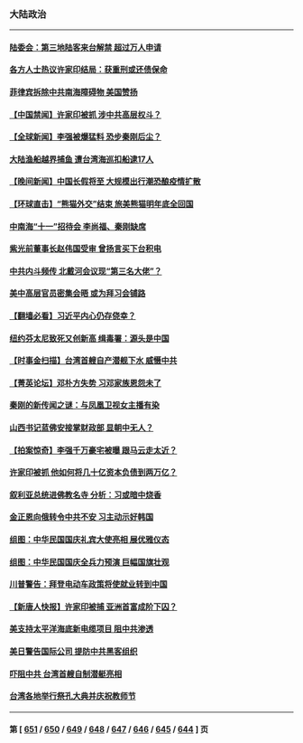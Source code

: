 ### 大陆政治
---
#### [陆委会：第三地陆客来台解禁 超过万人申请](../../pages/ncid277/n14084385.md) 
#### [各方人士热议许家印结局：获重刑或还债保命](../../pages/ncid277/n14084203.md) 
#### [菲律宾拆除中共南海障碍物 美国赞扬](../../pages/ncid277/n14084381.md) 
#### [【中国禁闻】许家印被抓 涉中共高层权斗？](../../pages/ncid277/n14083228.md) 
#### [【全球新闻】李强被爆猛料 恐步秦刚后尘？](../../pages/ncid277/n14084327.md) 
#### [大陆渔船越界捕鱼 遭台湾海巡扣船逮17人](../../pages/ncid277/n14084308.md) 
#### [【晚间新闻】中国长假将至 大规模出行潮恐酿疫情扩散](../../pages/ncid277/n14084321.md) 
#### [【环球直击】“熊猫外交”结束 旅美熊猫明年底全回国](../../pages/ncid277/n14083236.md) 
#### [中南海“十一”招待会 李尚福、秦刚缺席](../../pages/ncid277/n14083950.md) 
#### [紫光前董事长赵伟国受审 曾扬言买下台积电](../../pages/ncid277/n14084019.md) 
#### [中共内斗频传 北戴河会议现“第三名大佬”？](../../pages/ncid277/n14083407.md) 
#### [美中高层官员密集会晤 或为拜习会铺路](../../pages/ncid277/n14083971.md) 
#### [【翻墙必看】习近平内心仍存侥幸？](../../pages/ncid277/n14083992.md) 
#### [纽约芬太尼致死又创新高 缉毒署：源头是中国](../../pages/ncid277/n14083948.md) 
#### [【时事金扫描】台湾首艘自产潜舰下水 威慑中共](../../pages/ncid277/n14083801.md) 
#### [【菁英论坛】邓朴方失势 习邓家族恩怨未了](../../pages/ncid277/n14083690.md) 
#### [秦刚的新传闻之谜：与凤凰卫视女主播有染](../../pages/ncid277/n14083728.md) 
#### [山西书记蓝佛安接掌财政部 显朝中无人？](../../pages/ncid277/n14083834.md) 
#### [【拍案惊奇】李强千万豪宅被曝 跟马云走太近？](../../pages/ncid277/n14083771.md) 
#### [许家印被抓 他如何将几十亿资本负债到两万亿？](../../pages/ncid277/n14083723.md) 
#### [叙利亚总统进佛教名寺 分析：习或暗中烧香](../../pages/ncid277/n14083701.md) 
#### [金正恩向俄转令中共不安 习主动示好韩国](../../pages/ncid277/n14083658.md) 
#### [组图：中华民国国庆礼宾大使亮相 展优雅仪态](../../pages/ncid277/n14083405.md) 
#### [组图：中华民国国庆全兵力预演 巨幅国旗壮观](../../pages/ncid277/n14083404.md) 
#### [川普警告：拜登电动车政策将使就业转到中国](../../pages/ncid277/n14083621.md) 
#### [【新唐人快报】许家印被捕 亚洲首富成阶下囚？](../../pages/ncid277/n14082800.md) 
#### [美支持太平洋海底新电缆项目 阻中共渗透](../../pages/ncid277/n14083331.md) 
#### [美日警告国际公司 提防中共黑客组织](../../pages/ncid277/n14083565.md) 
#### [吓阻中共 台湾首艘自制潜艇亮相](../../pages/ncid277/n14082977.md) 
#### [台湾各地举行祭孔大典并庆祝教师节](../../pages/ncid277/n14083297.md) 

---
#### 第 [ [651](./651.md) / [650](./650.md) / [649](./649.md) / [648](./648.md) / [647](./647.md) / [646](./646.md) / [645](./645.md) / [644](./644.md) ] 页
